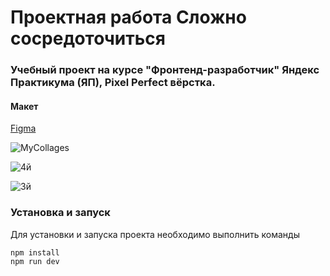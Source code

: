 # Проектная работа Сложно сосредоточиться
### Учебный проект на курсе "Фронтенд-разработчик" Яндекс Практикума (ЯП), Pixel Perfect вёрстка.

#### Макет
[Figma](https://www.figma.com/design/lCqDbWjgllgJtb2hmCqfyX/%236-Сложно-сосредоточиться?node-id=0-1&p=f)

![MyCollages](https://github.com/user-attachments/assets/70eb2d78-9e28-4073-995a-368301f545b6)

![4й](https://github.com/user-attachments/assets/8587ce6b-6950-47d3-9f73-87827a04dcd4)

![3й](https://github.com/user-attachments/assets/b1b1302f-b05f-4061-b50a-156a1cdd34c8)

### Установка и запуск
Для установки и запуска проекта необходимо выполнить команды
```
npm install
npm run dev
```
